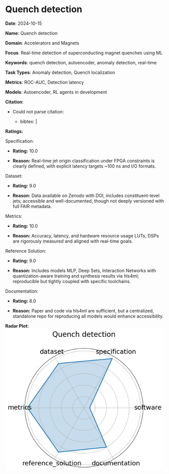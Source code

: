 # Quench detection


**Date**: 2024-10-15


**Name**: Quench detection


**Domain**: Accelerators and Magnets


**Focus**: Real-time detection of superconducting magnet quenches using ML


**Keywords**: quench detection, autoencoder, anomaly detection, real-time


**Task Types**: Anomaly detection, Quench localization


**Metrics**: ROC-AUC, Detection latency


**Models**: Autoencoder, RL agents  in development 


**Citation**:


- Could not parse citation: 

  - bibtex: |



**Ratings:**


Specification:


  - **Rating:** 10.0


  - **Reason:** Real-time jet origin classification under FPGA constraints is clearly defined, with explicit latency targets  ~100 ns  and I/O formats. 


Dataset:


  - **Rating:** 9.0


  - **Reason:** Data available on Zenodo with DOI, includes constituent-level jets; accessible and well-documented, though not deeply versioned with full FAIR metadata. 


Metrics:


  - **Rating:** 10.0


  - **Reason:** Accuracy, latency, and hardware resource usage  LUTs, DSPs  are rigorously measured and aligned with real-time goals. 


Reference Solution:


  - **Rating:** 9.0


  - **Reason:** Includes models  MLP, Deep Sets, Interaction Networks  with quantization-aware training and synthesis results via hls4ml; reproducible but tightly coupled with specific toolchains. 


Documentation:


  - **Rating:** 8.0


  - **Reason:** Paper and code  via hls4ml  are sufficient, but a centralized, standalone repo for reproducing all models would enhance accessibility. 


**Radar Plot:**
 ![Quench Detection radar plot](../../tex/images/quench_detection_radar.png)